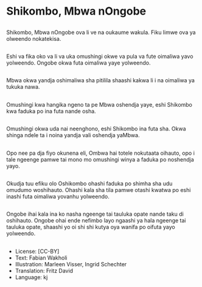 # Shikombo, Mbwa nOngobe

##
Shikombo, Mbwa nOngobe ova li ve na oukaume wakula. Fiku limwe ova ya olweendo nokatekisa.

##
Eshi va fika oko va li va uka omushingi okwe va pula va fute oimaliwa yavo yolweendo. Ongobe okwa futa oimaliwa yaye yolweendo.

##
Mbwa okwa yandja oshimaliwa sha pitilila shaashi kakwa li i na oimaliwa ya tukuka nawa.

##
Omushingi kwa hangika ngeno ta pe Mbwa oshendja yaye, eshi Shikombo kwa faduka po ina futa nande osha.

##
Omushingi okwa uda nai neenghono, eshi Shikombo ina futa sha. Okwa shinga ndele ta i noina yandja vali oshendja yaMbwa.

##
Opo nee pa dja fiyo okunena eli, Ombwa hai totele nokutaata oihauto, opo i tale ngeenge pamwe tai mono mo omushingi winya a faduka po noshendja yayo.

##
Okudja tuu efiku olo Oshikombo ohashi faduka po shimha sha udu omudumo woshihauto. Ohashi kala sha tila pamwe otashi kwatwa po eshi inashi futa oimaliwa yovanhu yolweendo.

##
Ongobe ihai kala ina ko nasha ngeenge tai tauluka opate nande taku di oshihauto. Ongobe ohai ende nefimbo layo ngaashi ya hala ngeenge tai tauluka opate, shaashi yo oi shi shi kutya oya wanifa po oifuta yayo yolweendo.

##
* License: [CC-BY]
* Text: Fabian Wakholi
* Illustration: Marleen Visser, Ingrid Schechter
* Translation: Fritz David
* Language: kj
